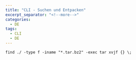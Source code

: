 ```yaml
---
title: "CLI - Suchen und Entpacken"
excerpt_separator: "<!--more-->"
categories:
  - DE
tags:
  - CLI
  - DE
---
```



```
find ./ -type f -iname "*.tar.bz2" -exec tar xvjf {} \;
```



